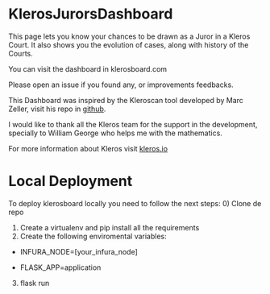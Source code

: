 # KlerosJurorsDashboard
This page lets you know your chances to be drawn as a Juror in a Kleros Court. It also shows you the evolution of cases, along with history of the Courts.

You can visit the dashboard in klerosboard.com

Please open an issue if you found any, or improvements feedbacks.

This Dashboard was inspired by the Kleroscan tool developed by Marc Zeller, visit his repo in [github](https://github.com/marczeller/Kleros-Monitor-Bot).

I would like to thank all the Kleros team for the support in the development, specially to William George who helps me with the mathematics.

For more information about Kleros visit [kleros.io](kleros.io)

# Local Deployment
To deploy klerosboard locally you need to follow the next steps:
0) Clone de repo
1) Create a virtualenv and pip install all the requirements
2) Create the following enviromental variables:
 * INFURA_NODE=[your_infura_node]
 
 * FLASK_APP=application
3) flask run